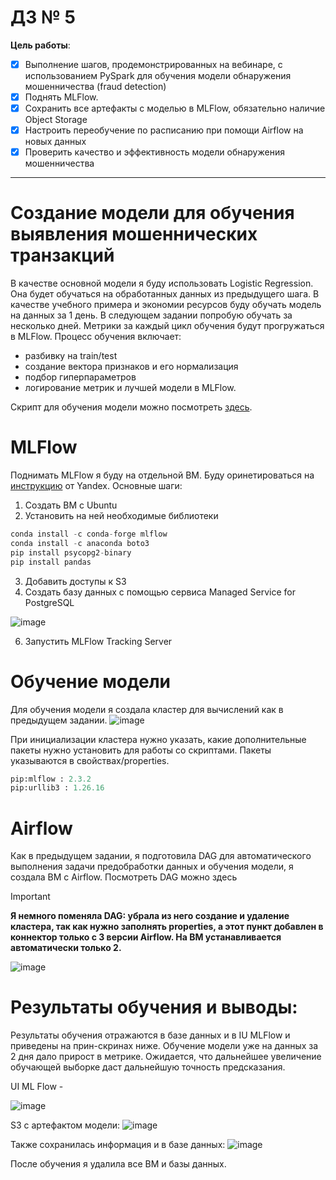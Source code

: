 # ДЗ № 5
**Цель работы**:
- [x] Выполнение шагов, продемонстрированных на вебинаре, с использованием PySpark для обучения
модели обнаружения мошенничества (fraud detection) 
- [x] Поднять MLFlow. 
- [x] Сохранить все артефакты с моделью в MLFlow, обязательно наличие Object Storage
- [x] Настроить переобучение по расписанию при помощи Airflow на новых данных
- [x] Проверить качество и эффективность модели обнаружения мошенничества
<hr>

# Создание модели для обучения выявления мошеннических транзакций
В качестве основной модели я буду использовать Logistic Regression. Она будет обучаться на обработанных данных из предыдущего шага. В качестве учебного примера и экономии ресурсов буду обучать модель на данных за 1 день. В следующем задании попробую обучать за несколько дней. Метрики за каждый цикл обучения будут прогружаться в MLFlow. Процесс обучения включает:

- разбивку на train/test
- создание вектора признаков и его нормализация
- подбор гиперпараметров
- логирование метрик и лучшей модели в MLFlow.
  
Скрипт для обучения модели можно посмотреть [здесь](https://github.com/shakhovak/MLOps_HW/blob/master/HW_5/model_train.py).

# MLFlow
Поднимать MLFlow я буду на отдельной ВМ. Буду оринетироваться на [инструкцию](https://cloud.yandex.ru/ru/docs/datasphere/tutorials/mlflow-datasphere#setup-mlflow) от Yandex. Основные шаги:
1. Создать ВМ с Ubuntu
2. Установить на ней необходимые библиотеки

```python 
conda install -c conda-forge mlflow
conda install -c anaconda boto3
pip install psycopg2-binary
pip install pandas
```
3. Добавить доступы к S3
4. Создать базу данных с помощью сервиса Managed Service for PostgreSQL

![image](https://github.com/shakhovak/MLOps_HW/assets/89096305/31ef11dd-9f08-48c6-9a19-faa0d0a22932)

6. Запустить MLFlow Tracking Server 

# Обучение модели
Для обучения модели я создала кластер для вычислений как в предыдущем задании.
   ![image](https://github.com/shakhovak/MLOps_HW/assets/89096305/71d00252-a0b2-4c5f-8005-0188f01f6819)

При инициализации кластера нужно указать, какие дополнительные пакеты нужно установить для работы со скриптами. Пакеты указываются в свойствах/properties.

```python
pip:mlflow : 2.3.2
pip:urllib3 : 1.26.16
```

# Airflow

Как в предыдущем задании, я подготовила DAG для автоматического выполнения задачи предобработки данных и обучения модели, я создала ВМ c Airflow. Посмотреть DAG можно здесь

> [!IMPORTANT]
> **Я немного поменяла DAG: убрала из него создание и удаление кластера, так как нужно заполнять properties, а этот пункт добавлен в коннектор только с 3 версии Airflow. На ВМ устанавливается автоматически только 2.**
>

![image](https://github.com/shakhovak/MLOps_HW/assets/89096305/a866d782-0dd5-4841-9d0e-f07f5b0f47bb)

 
# Результаты обучения и выводы:
Результаты обучения отражаются в базе данных и в IU MLFlow и приведены на прин-скринах ниже. 
Обучение модели уже на данных за 2 дня дало прирост в метрике. Ожидается, что дальнейшее увеличение обучающей выборке даст дальнейшую точность предсказания.

UI ML Flow -

![image](https://github.com/shakhovak/MLOps_HW/assets/89096305/0051208f-e2f6-4782-90aa-cfbc96e98742)

S3 c артефактом модели:
![image](https://github.com/shakhovak/MLOps_HW/assets/89096305/70d10ec8-48aa-4022-ae0f-b3c4e963d609)

Также сохранилась информация и в базе данных:
![image](https://github.com/shakhovak/MLOps_HW/assets/89096305/1df1ad9c-22bd-4d8e-bdc7-200414733ec6)

После обучения я удалила все ВМ и базы данных.



   
